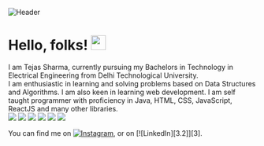 ![Header](https://c.tenor.com/C22FQku5MPYAAAAM/pacman-eating-dots.gif)
# Hello, folks! <img src="https://raw.githubusercontent.com/MartinHeinz/MartinHeinz/master/wave.gif" width="30px">
I am Tejas Sharma, currently pursuing my Bachelors in Technology in Electrical Engineering from Delhi Technological University.<br>
I am enthusiastic in learning and solving problems based on Data Structures and Algorithms.
I am also keen in learning web development.
I am self taught programmer with proficiency in Java, HTML, CSS, JavaScript, ReactJS and many other libraries.<br>
![](https://img.shields.io/badge/OS-Windows-informational?style=flat&logo=<LOGO_NAME>&logoColor=white&color=2bbc8a)
![](https://img.shields.io/badge/Editor-VSCode-informational?style=flat&logo=<LOGO_NAME>&logoColor=white&color=2bbc8a)
![](https://img.shields.io/badge/Code-Java-informational?style=flat&logo=<LOGO_NAME>&logoColor=white&color=2bbc8a)
![](https://img.shields.io/badge/Code-Javascript-informational?style=flat&logo=<LOGO_NAME>&logoColor=white&color=2bbc8a)
![](https://img.shields.io/badge/Code-ReactJS-informational?style=flat&logo=<LOGO_NAME>&logoColor=white&color=2bbc8a)
![](https://img.shields.io/badge/Shell-Bash-informational?style=flat&logo=<LOGO_NAME>&logoColor=white&color=2bbc8a)
<!-- Actual text -->

You can find me on [![Instagram][1.2]][1], or on [![LinkedIn][3.2]][3].

<!-- Icons -->

[1.2]: https://image.freepik.com/free-vector/instagram-icon_1057-2227.jpg 
[2.2]: https://raw.githubusercontent.com/MartinHeinz/MartinHeinz/master/linkedin-3-16.png (LinkedIn icon without padding)

<!-- Links to your social media accounts -->

[1]: https://twitter.com/Martin_Heinz_
[2]: https://www.linkedin.com/in/heinz-martin/
